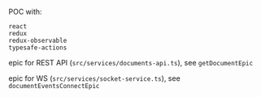 POC with:

    react
    redux
    redux-observable
    typesafe-actions

epic for REST API (`src/services/documents-api.ts`), see `getDocumentEpic`

epic for WS (`src/services/socket-service.ts`), see `documentEventsConnectEpic`
